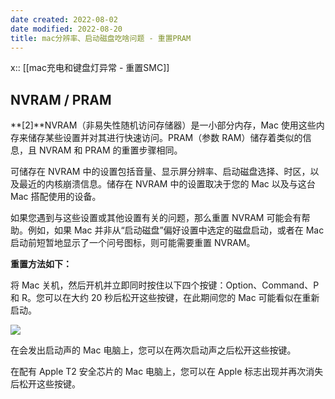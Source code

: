 ```yaml
---
date created: 2022-08-02
date modified: 2022-08-20
title: mac分辨率、启动磁盘吃啥问题 - 重置PRAM
---
```


x:: [[mac充电和键盘灯异常 - 重置SMC]]

## NVRAM / PRAM

**[2]**NVRAM（非易失性随机访问存储器）是一小部分内存，Mac 使用这些内存来储存某些设置并对其进行快速访问。PRAM（参数 RAM）储存着类似的信息，且 NVRAM 和 PRAM 的重置步骤相同。

可储存在 NVRAM 中的设置包括音量、显示屏分辨率、启动磁盘选择、时区，以及最近的内核崩溃信息。储存在 NVRAM 中的设置取决于您的 Mac 以及与这台 Mac 搭配使用的设备。

如果您遇到与这些设置或其他设置有关的问题，那么重置 NVRAM 可能会有帮助。例如，如果 Mac 并非从“启动磁盘”偏好设置中选定的磁盘启动，或者在 Mac 启动前短暂地显示了一个问号图标，则可能需要重置 NVRAM。

**重置方法如下：**

将 Mac 关机，然后开机并立即同时按住以下四个按键：Option、Command、P 和 R。您可以在大约 20 秒后松开这些按键，在此期间您的 Mac 可能看似在重新启动。

![](https://img.oldwinter.top/mac分辨率、启动磁盘吃啥问题%20-%20重置PRAM_image_1.jpg)

在会发出启动声的 Mac 电脑上，您可以在两次启动声之后松开这些按键。

在配有 Apple T2 安全芯片的 Mac 电脑上，您可以在 Apple 标志出现并再次消失后松开这些按键。
